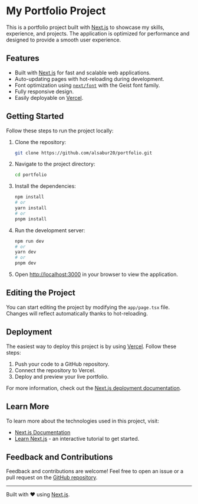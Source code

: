 # My Portfolio Project

This is a portfolio project built with [Next.js](https://nextjs.org) to showcase my skills, experience, and projects. The application is optimized for performance and designed to provide a smooth user experience.

## Features
- Built with [Next.js](https://nextjs.org) for fast and scalable web applications.
- Auto-updating pages with hot-reloading during development.
- Font optimization using [`next/font`](https://nextjs.org/docs/app/building-your-application/optimizing/fonts) with the Geist font family.
- Fully responsive design.
- Easily deployable on [Vercel](https://vercel.com).

## Getting Started

Follow these steps to run the project locally:

1. Clone the repository:
   ```bash
   git clone https://github.com/alsabur20/portfolio.git
   ```

2. Navigate to the project directory:
   ```bash
   cd portfolio
   ```

3. Install the dependencies:
   ```bash
   npm install
   # or
   yarn install
   # or
   pnpm install
   ```

4. Run the development server:
   ```bash
   npm run dev
   # or
   yarn dev
   # or
   pnpm dev
   ```

5. Open [http://localhost:3000](http://localhost:3000) in your browser to view the application.

## Editing the Project

You can start editing the project by modifying the `app/page.tsx` file. Changes will reflect automatically thanks to hot-reloading.

## Deployment

The easiest way to deploy this project is by using [Vercel](https://vercel.com). Follow these steps:

1. Push your code to a GitHub repository.
2. Connect the repository to Vercel.
3. Deploy and preview your live portfolio.

For more information, check out the [Next.js deployment documentation](https://nextjs.org/docs/app/building-your-application/deploying).

## Learn More

To learn more about the technologies used in this project, visit:
- [Next.js Documentation](https://nextjs.org/docs)
- [Learn Next.js](https://nextjs.org/learn) - an interactive tutorial to get started.

## Feedback and Contributions

Feedback and contributions are welcome! Feel free to open an issue or a pull request on the [GitHub repository](https://github.com/alsabur2-/portfolio).

---

Built with ❤️ using [Next.js](https://nextjs.org).
